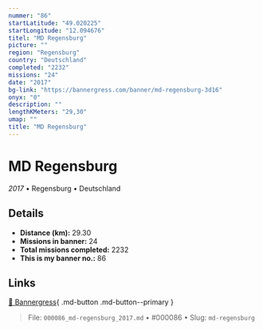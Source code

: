 ```yaml
---
nummer: "86"
startLatitude: "49.020225"
startLongitude: "12.094676"
titel: "MD Regensburg"
picture: ""
region: "Regensburg"
country: "Deutschland"
completed: "2232"
missions: "24"
date: "2017"
bg-link: "https://bannergress.com/banner/md-regensburg-3d16"
onyx: "0"
description: ""
lengthKMeters: "29,30"
umap: ""
title: "MD Regensburg"
---
```

# MD Regensburg

*2017* • Regensburg • Deutschland



## Details
- **Distance (km):** 29.30
- **Missions in banner:** 24
- **Total missions completed:** 2232
- **This is my banner no.:** 86




## Links
[🔗 Bannergress](https://bannergress.com/banner/md-regensburg-3d16){ .md-button .md-button--primary }



> File: `000086_md-regensburg_2017.md` • #000086 • Slug: `md-regensburg`
